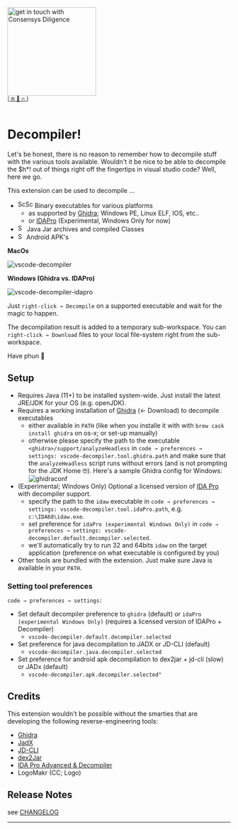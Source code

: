 [<img width="200" alt="get in touch with Consensys Diligence" src="https://user-images.githubusercontent.com/2865694/56826101-91dcf380-685b-11e9-937c-af49c2510aa0.png">](https://diligence.consensys.net)<br/>
<sup>
[[  🌐  ](https://diligence.consensys.net)  [  📩  ](mailto:diligence@consensys.net)  [  🔥  ](https://consensys.github.io/diligence/)]
</sup><br/><br/>


# Decompiler!

Let's be honest, there is no reason to remember how to decompile stuff with the various tools available. Wouldn't it be nice to be able to decompile the $h*! out of things right off the fingertips in visual studio code? Well, here we go. 

This extension can be used to decompile ...

* <img width="17" alt="Screenshot 2020-05-13 at 14 11 53" src="https://user-images.githubusercontent.com/2865694/81810700-b7e73b80-9523-11ea-9ed3-f52704689939.png"><img width="17" alt="Screenshot 2020-05-13 at 19 26 56" src="https://user-images.githubusercontent.com/2865694/81844741-d3683b80-954f-11ea-8d21-df843d1dc4df.png"> Binary executables for various platforms
  * as supported by [Ghidra](https://github.com/NationalSecurityAgency/ghidra/wiki/Frequently-asked-questions#what-processors-are-currently-supported); Windows PE, Linux ELF, IOS, etc..
  * or [IDAPro](https://www.hex-rays.com/products/ida/processors/) (Experimental, Windows Only for now) 
* <img width="16" alt="Screenshot 2020-05-13 at 14 10 09" src="https://user-images.githubusercontent.com/2865694/81810613-8a9a8d80-9523-11ea-9fd9-0c83274746d7.png"> Java Jar archives and compiled Classes
* <img width="15" alt="Screenshot 2020-05-13 at 14 09 49" src="https://user-images.githubusercontent.com/2865694/81810616-8c645100-9523-11ea-9bd1-cfddde16a420.png"> Android APK's

**MacOs**

![vscode-decompiler](https://user-images.githubusercontent.com/2865694/81797377-faeae400-950e-11ea-9060-2712dbb4740f.gif)

**Windows (Ghidra vs. IDAPro)**

![vscode-decompiler-idapro](https://user-images.githubusercontent.com/2865694/82062800-ee12ef80-96ca-11ea-8ef6-78920c012477.gif)

Just `right-click → Decompile` on a supported executable and wait for the magic to happen.

The decompilation result is added to a temporary sub-workspace. You can `right-click → Download` files to your local file-system right from the sub-workspace.

Have phun 🙌


## Setup

* Requires Java (11+) to be installed system-wide. Just install the latest JRE/JDK for your OS (e.g. openJDK).
* Requires a working installation of [Ghidra](https://ghidra-sre.org/) (← Download) to decompile executables
  * either available in `PATH` (like when you installe it with with `brew cask install ghidra` on os-x; or set-up manually)
  * otherwise please specify the path to the executable `<ghidra>/support/analyzeHeadless` in `code → preferences → settings: vscode-decompiler.tool.ghidra.path` and make sure that the `analyzeHeadless` script runs without errors (and is not prompting for the JDK Home 🤓). Here's a sample Ghidra config for Windows:
  ![ghidraconf](https://user-images.githubusercontent.com/2865694/81807509-7dc76b00-951e-11ea-99d7-359bd624cce5.png)
* (Experimental; Windows Only) Optional a licensed version of [IDA Pro](https://www.hex-rays.com/products/decompiler/) with decompiler support.
  * specify the path to the `idaw` executable in `code → preferences → settings: vscode-decompiler.tool.idaPro.path`, e.g. `c:\IDA68\idaw.exe`.
  * set preference for `idaPro (experimental Windows Only)` in `code → preferences → settings: vscode-decompiler.default.decompiler.selected`.
  * we'll automatically try to run 32 and 64bits `idaw` on the target application (preference on what executable is configured by you)
* Other tools are bundled with the extension. Just make sure Java is available in your `PATH`.

### Setting tool preferences

`code → preferences → settings:`

* Set default decompiler preference to `ghidra` (default) or `idaPro (experimental Windows Only)` (requires a licensed version of IDAPro + Decompiler)
  * `vscode-decompiler.default.decompiler.selected`
* Set preference for java decompilation to JADX or JD-CLI (default)
  * `vscode-decompiler.java.decompiler.selected`
* Set preference for android apk decompilation to dex2jar + jd-cli (slow) or JADx (default)
  * `vscode-decompiler.apk.decompiler.selected"`

## Credits

This extension wouldn't be possible without the smarties that are developing the following reverse-engineering tools: 

* [Ghidra](https://github.com/NationalSecurityAgency/ghidra/)
* [JadX](https://github.com/skylot/jadx/)
* [JD-CLI](https://github.com/kwart/jd-cmd)
* [dex2Jar](https://github.com/pxb1988/dex2jar)
* [IDA Pro Advanced & Decompiler](https://www.hex-rays.com/products/decompiler/)
* LogoMakr (CC; Logo)

## Release Notes

see [CHANGELOG](./CHANGELOG.md)


-----------------------------------------------------------------------------------------------------------

